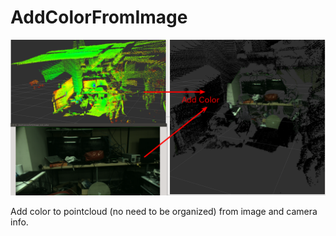 # AddColorFromImage
![](images/add_color_from_image.png)

Add color to pointcloud (no need to be organized) from image and camera info.
